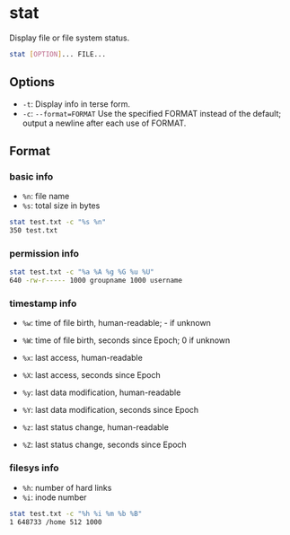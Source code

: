 # stat

Display file or file system status. 

```bash
stat [OPTION]... FILE...
```

## Options
- `-t`: Display info in terse form.
- `-c`: `--format=FORMAT` Use the specified FORMAT instead of the default; output a newline  after each use of FORMAT.

## Format

### basic info
- `%n`: file name
- `%s`: total size in bytes

```bash
stat test.txt -c "%s %n"
350 test.txt
```


### permission info

```bash
stat test.txt -c "%a %A %g %G %u %U"
640 -rw-r----- 1000 groupname 1000 username
```


### timestamp info

- `%w`: time of file birth, human-readable; - if unknown
- `%W`: time of file birth, seconds since Epoch; 0 if unknown

- `%x`: last access, human-readable
- `%X`: last access, seconds since Epoch

- `%y`: last data modification, human-readable
- `%Y`: last data modification, seconds since Epoch

- `%z`: last status change, human-readable
- `%Z`: last status change, seconds since Epoch




### filesys info
- `%h`: number of hard links
- `%i`: inode number

```bash
stat test.txt -c "%h %i %m %b %B"
1 648733 /home 512 1000
```
